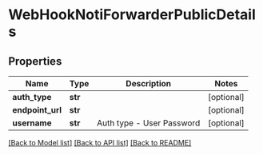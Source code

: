# WebHookNotiForwarderPublicDetails

## Properties
Name | Type | Description | Notes
------------ | ------------- | ------------- | -------------
**auth_type** | **str** |  | [optional] 
**endpoint_url** | **str** |  | [optional] 
**username** | **str** | Auth type - User Password | [optional] 

[[Back to Model list]](../README.md#documentation-for-models) [[Back to API list]](../README.md#documentation-for-api-endpoints) [[Back to README]](../README.md)


